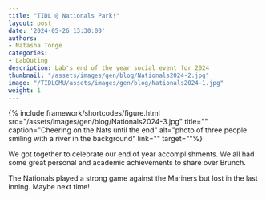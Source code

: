 ```yaml
---
title: "TIDL @ Nationals Park!"
layout: post
date: '2024-05-26 13:30:00'
authors:
- Natasha Tonge
categories:
- LabOuting
description: Lab's end of the year social event for 2024
thumbnail: "/assets/images/gen/blog/Nationals2024-2.jpg"
image: "/TIDLGMU/assets/images/gen/blog/Nationals2024-1.jpg"
weight: 1
---
```


{% include framework/shortcodes/figure.html src="/assets/images/gen/blog/Nationals2024-3.jpg" title="" caption="Cheering on the Nats until the end" alt="photo of three people smiling with a river in the background" link="" target=""%}

We got together to celebrate our end of year accomplishments. We all had some great personal and academic achievements to share over Brunch.

The Nationals played a strong game against the Mariners but lost in the last inning. Maybe next time!
